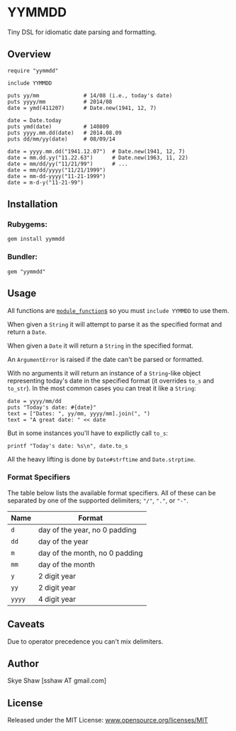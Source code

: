 # YYMMDD

Tiny DSL for idiomatic date parsing and formatting.

## Overview

    require "yymmdd"

    include YYMMDD

    puts yy/mm              # 14/08 (i.e., today's date)
    puts yyyy/mm            # 2014/08
    date = ymd(411207)      # Date.new(1941, 12, 7)

    date = Date.today
    puts ymd(date)          # 140809
    puts yyyy.mm.dd(date)   # 2014.08.09
    puts dd/mm/yy(date)     # 08/09/14

    date = yyyy.mm.dd("1941.12.07")  # Date.new(1941, 12, 7)
    date = mm.dd.yy("11.22.63")      # Date.new(1963, 11, 22)
    date = mm/dd/yy("11/21/99")      # ...
    date = mm/dd/yyyy("11/21/1999")
    date = mm-dd-yyyy("11-21-1999")
    date = m-d-y("11-21-99")

## Installation

### Rubygems:

    gem install yymmdd

### Bundler:

    gem "yymmdd"

## Usage

All functions are [`module_function`s](http://www.ruby-doc.org/core-2.1.2/Module.html#method-i-module_function)
so you must `include YYMMDD` to use them.

When given a `String` it will attempt to parse it as the specified format and return a `Date`.

When given a `Date` it will return a `String` in the specified format.

An `ArgumentError` is raised if the date can't be parsed or formatted.

With no arguments it will return an instance of a `String`-like object representing today's date in the specified format
(it overrides `to_s` and `to_str`). In the most common cases you can treat it like a `String`:

    date = yyyy/mm/dd
	puts "Today's date: #{date}"
    text = ["Dates: ", yy/mm, yyyy/mm].join(", ")
	text = "A great date: " << date

But in some instances you'll have to expilictly call `to_s`:

    printf "Today's date: %s\n", date.to_s

All the heavy lifting is done by `Date#strftime` and `Date.strptime`.

### Format Specifiers

The table below lists the available format specifiers. All of these can be separated by one of the supported
delimiters; `"/"`, `"."`, or `"-"`.

<table>
  <thead>
	<th>Name</th><th>Format</th>
  </thead>
  <tbody>
	<tr>
	  <td><code>d</code></td><td>day of the year, no 0 padding</td>
	</tr>
	<tr>
	  <td><code>dd</code></td><td>day of the year</td>
	</tr>
	<tr>
	  <td><code>m</code></td><td>day of the month, no 0 padding</td>
	</tr>
	<tr>
	  <td><code>mm</code></td><td>day of the month</td>
	</tr>
	<tr>
	  <td><code>y</code></td><td>2 digit year</td>
	</tr>
	<tr>
	  <td><code>yy</code></td><td>2 digit year</td>
	</tr>
	<tr>
	  <td><code>yyyy</code></td><td>4 digit year</td>
	</tr>
  </tbody>
</table>

## Caveats

Due to operator precedence you can't mix delimiters.

## Author

Skye Shaw [sshaw AT gmail.com]

## License

Released under the MIT License: www.opensource.org/licenses/MIT
